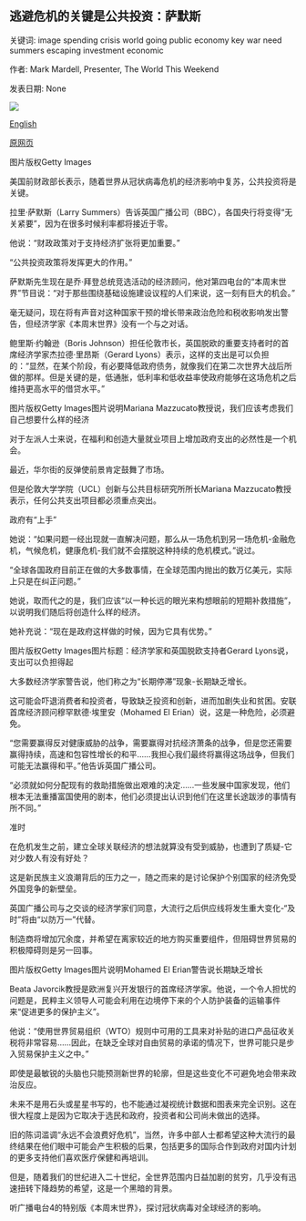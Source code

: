 ## 逃避危机的关键是公共投资：萨默斯

关键词: image spending crisis world going public economy key war need summers escaping investment economic

作者: Mark Mardell, Presenter, The World This Weekend

发表日期: None

![](https://ichef.bbci.co.uk/news/1024/branded_news/11607/production/_112757117_gettyimages-462521118.jpg)

[English](Public%20investment%20key%20to%20escaping%20crisis%3A%20Summers.md)

[原网页](https://www.bbc.com/news/business-52954741)

图片版权Getty Images

美国前财政部长表示，随着世界从冠状病毒危机的经济影响中复苏，公共投资将是关键。

拉里·萨默斯（Larry Summers）告诉英国广播公司（BBC），各国央行将变得“无关紧要”，因为在很多时候利率都将接近于零。

他说：“财政政策对于支持经济扩张将更加重要。”

“公共投资政策将发挥更大的作用。”

萨默斯先生现在是乔·拜登总统竞选活动的经济顾问，他对第四电台的“本周末世界”节目说：“对于那些围绕基础设施建设议程的人们来说，这一刻有巨大的机会。”

毫无疑问，现在将有声音对这种国家干预的增长带来政治危险和税收影响发出警告，但经济学家《本周末世界》没有一个与之对话。

鲍里斯·约翰逊（Boris Johnson）担任伦敦市长，英国脱欧的重要支持者时的首席经济学家杰拉德·里昂斯（Gerard Lyons）表示，这样的支出是可以负担的：“显然，在某个阶段，有必要降低政府债务，就像我们在第二次世界大战后所做的那样。但是关键的是，低通胀，低利率和低收益率使政府能够在这场危机之后维持更高水平的借贷水平。”

图片版权Getty Images图片说明Mariana Mazzucato教授说，我们应该考虑我们自己想要什么样的经济

对于左派人士来说，在福利和创造大量就业项目上增加政府支出的必然性是一个机会。

最近，华尔街的反弹使前景肯定鼓舞了市场。

但是伦敦大学学院（UCL）创新与公共目标研究所所长Mariana Mazzucato教授表示，任何公共支出项目都必须重点突出。

政府有“上手”

她说：“如果问题一经出现就一直解决问题，那么从一场危机到另一场危机-金融危机，气候危机，健康危机-我们就不会摆脱这种持续的危机模式。”说过。

“全球各国政府目前正在做的大多数事情，在全球范围内抛出的数万亿美元，实际上只是在纠正问题。”

她说，取而代之的是，我们应该“以一种长远的眼光来构想眼前的短期补救措施”，以说明我们随后将创造什么样的经济。

她补充说：“现在是政府这样做的时候，因为它具有优势。”

图片版权Getty Images图片标题：经济学家和英国脱欧支持者Gerard Lyons说，支出可以负担得起

大多数经济学家警告说，他们称之为“长期停滞”现象-长期缺乏增长。

这可能会吓退消费者和投资者，导致缺乏投资和创新，进而加剧失业和贫困。安联首席经济顾问穆罕默德·埃里安（Mohamed El Erian）说，这是一种危险，必须避免。

“您需要赢得反对健康威胁的战争，需要赢得对抗经济萧条的战争，但是您还需要赢得持续，高速和包容性增长的和平……我担心我们最终将赢得这场战争，但我们可能无法赢得和平。”他告诉英国广播公司。

“必须就如何分配现有的救助措施做出艰难的决定……一些发展中国家发现，他们根本无法重播富国使用的剧本，他们必须提出认识到他们在这里长途跋涉的事情有所不同。”

准时

在危机发生之前，建立全球关联经济的想法就算没有受到威胁，也遭到了质疑-它对少数人有没有好处？

这是新民族主义浪潮背后的压力之一，随之而来的是讨论保护个别国家的经济免受外国竞争的新壁垒。

英国广播公司与之交谈的经济学家们同意，大流行之后供应线将发生重大变化-“及时”将由“以防万一”代替。

制造商将增加冗余度，并希望在离家较近的地方购买重要组件，但阻碍世界贸易的积极障碍则是另一回事。

图片版权Getty Images图片说明Mohamed El Erian警告说长期缺乏增长

Beata Javorcik教授是欧洲复兴开发银行的首席经济学家。他说，一个令人担忧的问题是，民粹主义领导人可能会利用在边境停下来的个人防护装备的运输事件来“促进更多的保护主义”。

他说：“使用世界贸易组织（WTO）规则中可用的工具来对补贴的进口产品征收关税将非常容易……因此，在缺乏全球对自由贸易的承诺的情况下，世界可能只是步入贸易保护主义之中。”

即使是最敏锐的头脑也只能预测新世界的轮廓，但是这些变化不可避免地会带来政治反应。

未来不是用石头或星星书写的，也不能通过凝视统计数据和图表来完全识别。这在很大程度上是因为它取决于选民和政府，投资者和公司尚未做出的选择。

旧的陈词滥调“永远不会浪费好危机”，当然，许多中部人士都希望这种大流行的最终结果在他们眼中可能会产生积极的后果，包括更多的国际合作到政府对国内计划的更多支持他们喜欢医疗保健和再培训。

但是，随着我们的世纪进入二十世纪，全世界范围内日益加剧的贫穷，几乎没有迅速扭转下降趋势的希望，这是一个黑暗的背景。

听广播电台4的特别版《本周末世界》，探讨冠状病毒对全球经济的影响。